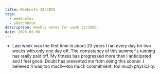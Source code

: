 ```yaml
---
title: Weeknote 32/2025
tags:
  - weeknotes
  - sketchbook
description: Weekly notes for week 32/2025.
date: 2025-08-06
---
```

- Last week was the first time in about 20 years I ran every day for two weeks with only one day off. The consistency of this summer's running has really paid off. My fitness has progressed more than I anticipated and I feel good. Doubt has prevented me from doing this sooner. I believed it was too much—too much commitment, too much physically. 